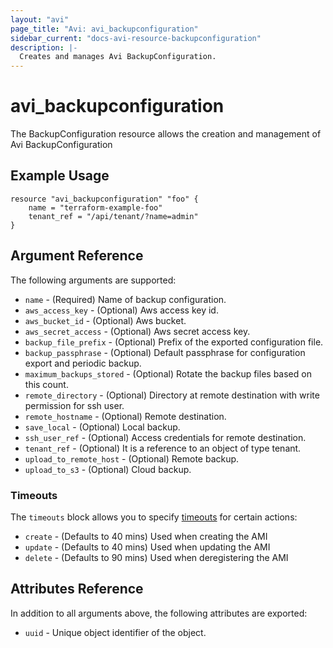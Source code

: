 ```yaml
---
layout: "avi"
page_title: "Avi: avi_backupconfiguration"
sidebar_current: "docs-avi-resource-backupconfiguration"
description: |-
  Creates and manages Avi BackupConfiguration.
---
```


# avi_backupconfiguration

The BackupConfiguration resource allows the creation and management of Avi BackupConfiguration

## Example Usage

```hcl
resource "avi_backupconfiguration" "foo" {
    name = "terraform-example-foo"
    tenant_ref = "/api/tenant/?name=admin"
}
```

## Argument Reference

The following arguments are supported:

* `name` - (Required) Name of backup configuration.
* `aws_access_key` - (Optional) Aws access key id.
* `aws_bucket_id` - (Optional) Aws bucket.
* `aws_secret_access` - (Optional) Aws secret access key.
* `backup_file_prefix` - (Optional) Prefix of the exported configuration file.
* `backup_passphrase` - (Optional) Default passphrase for configuration export and periodic backup.
* `maximum_backups_stored` - (Optional) Rotate the backup files based on this count.
* `remote_directory` - (Optional) Directory at remote destination with write permission for ssh user.
* `remote_hostname` - (Optional) Remote destination.
* `save_local` - (Optional) Local backup.
* `ssh_user_ref` - (Optional) Access credentials for remote destination.
* `tenant_ref` - (Optional) It is a reference to an object of type tenant.
* `upload_to_remote_host` - (Optional) Remote backup.
* `upload_to_s3` - (Optional) Cloud backup.


### Timeouts

The `timeouts` block allows you to specify [timeouts](https://www.terraform.io/docs/configuration/resources.html#timeouts) for certain actions:

* `create` - (Defaults to 40 mins) Used when creating the AMI
* `update` - (Defaults to 40 mins) Used when updating the AMI
* `delete` - (Defaults to 90 mins) Used when deregistering the AMI

## Attributes Reference

In addition to all arguments above, the following attributes are exported:

* `uuid` -  Unique object identifier of the object.

